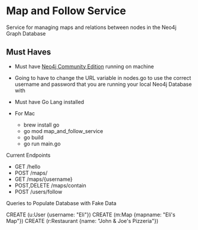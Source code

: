 # Map and Follow Service

Service for managing maps and relations between nodes in the Neo4j Graph Database

## Must Haves
- Must have [Neo4j Community Edition](https://neo4j.com/download-center/#releases) running on machine
- Going to have to change the URL variable in nodes.go to use the correct username and password that you are running your local Neo4j Database with

- Must have Go Lang installed
- For Mac
  - brew install go
  - go mod map_and_follow_service
  - go build
  - go run main.go


Current Endpoints

- GET /hello
- POST /maps/
- GET /maps/{username}
- POST,DELETE /maps/contain
- POST /users/follow


Queries to Populate Database with Fake Data


CREATE (u:User {username: "Eli"})
CREATE (m:Map {mapname: "Eli's Map"})
CREATE (r:Restaurant {name: "John & Joe's Pizzeria"})
